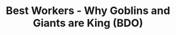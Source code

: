 ---
layout: post
title: Best Workers - Why Goblins and Giants are King (BDO)
published: true
type: video
tags: nodes
image: /files/thumbnails/bestworkershort.png
excerpt: "'Humans are trash' does NOT work as a title"
post-date: 2023-07-19
updated-date: 2023-07-19
direct-link: https://www.youtube.com/watch?v=sEHK7cX4SIE
---